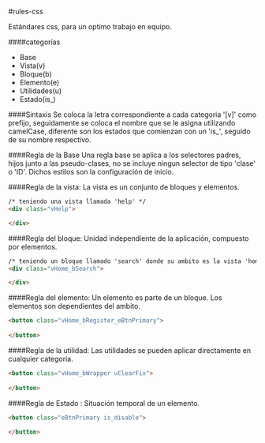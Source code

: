 #rules-css

Estándares css, para un optimo trabajo en equipo.

####categorías
- Base
- Vista(v)
- Bloque(b)
- Elemento(e)
- Utilidades(u)
- Estado(is_)

####Sintaxis
Se coloca la letra correspondiente a cada categoria '[v]' como prefijo, seguidamente se coloca el nombre que se le asigna utilizando camelCase, 
diferente son los estados que comienzan con un 'is_', seguido de su nombre respectivo.

####Regla de la Base
Una regla base se aplica a los selectores padres, hijos junto a las
pseudo-clases, no se incluye ningun selector de tipo 'clase' o 'ID'.
Dichos estilos son la configuración de inicio.

####Regla de la vista:
La vista es un conjunto de bloques y elementos.

```html
/* teniendo una vista llamada 'help' */
<div class="vHelp">

</div>
```

####Regla del bloque:
Unidad independiente de la aplicación, compuesto por elementos.

```html
/* teniendo un bloque llamado 'search' donde su ambito es la vista 'home' */
<div class="vHome_bSearch">

</div>
```

####Regla del elemento:
Un elemento es parte de un bloque.
Los elementos son dependientes del ambito.

```html
<button class="vHome_bRegister_eBtnPrimary">
	
</button>
```

####Regla de la utilidad:
Las utilidades se pueden aplicar directamente en cualquier categoria.
```html
<button class="vHome_bWrapper uClearFix">
	
</button>
```

####Regla de Estado :
Situación temporal de un elemento.

```html
<button class="eBtnPrimary is_disable">
	
</button>
```